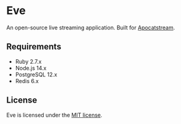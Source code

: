 # Eve

An open-source live streaming application. Built for
[Apocatstream](https://apocat.stream).

## Requirements

- Ruby 2.7.x
- Node.js 14.x
- PostgreSQL 12.x
- Redis 6.x

## License

Eve is licensed under the [MIT license](LICENSE).
